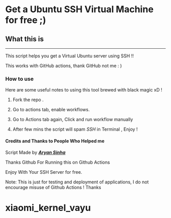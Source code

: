 # Get a Ubuntu SSH Virtual Machine for free ;) #

## What this is ##
---------------------------------------------------------------------
This script helps you get a Virtual Ubuntu server using SSH !! 

This works with GitHub actions, thank GitHub not me : )

### How to use ###

Here are some useful notes to using this tool brewed with black magic xD !

1. Fork the repo .

2. Go to actions tab, enable workflows.

3. Go to Actions tab again, Click and run workflow manually

4. After few mins the script will spam *SSH* in Terminal , Enjoy !


#### Credits and Thanks to People Who Helped me ####

Script Made by [***Aryan Sinha***](https://github.com/techyminati)

Thanks Github For Running this on Github Actions



Enjoy With Your SSH Server for free.

Note: This is just for testing and deployment of applications, I do not encourage misuse of Github Actions ! Thanks
# xiaomi_kernel_vayu
